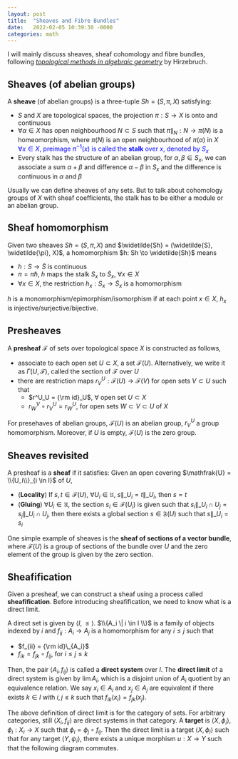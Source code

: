 ```yaml
---
layout: post
title:  "Sheaves and Fibre Bundles"
date:   2022-02-05 10:39:30 -0000
categories: math
---
```

I will mainly discuss sheaves, sheaf cohomology and fibre bundles, following [_topological methods in algebraic geometry_](https://link.springer.com/book/10.1007/978-3-642-62018-8) by Hirzebruch.
## Sheaves (of abelian groups)
A **sheave** (of abelian groups) is a three-tuple $Sh = (S, \pi, X)$ satisfying:
- $S$ and $X$ are topological spaces, the projection $\pi: S \to X$ is onto and continuous
- $\forall \alpha \in X$ has open neighbourhood $N \subset S$ such that $\pi\|_N:N \to \pi(N)$ is a homeomorphism, where $\pi(N)$ is an open neighbourhood of $\pi(\alpha)$ in $X$  
<span style="color:blue">$\forall x \in X$, preimage $\pi^{-1}(x)$ is called the **stalk** over $x$, denoted by $S_x$</span>    
- Every stalk has the structure of an abelian group, for $\alpha, \beta \in S_x$, we can associate a sum $\alpha + \beta$ and difference $\alpha - \beta$ in $S_x$ and the difference is continuous in $\alpha$ and $\beta$

Usually we can define sheaves of any sets. But to talk about cohomology groups of $X$ with sheaf coefficients, the stalk has to be either a module or an abelian group.

## Sheaf homomorphism
Given two sheaves $Sh = (S, \pi, X)$ and $\widetilde{Sh} = (\widetilde{S}, \widetilde{\pi}, X)$, a homomorphism $h: Sh \to \widetilde{Sh}$ means
- $h: S \to \widetilde{S}$ is continuous
- $\pi = \widetilde{\pi} h$, $h$ maps the stalk $S_x$ to $\widetilde{S}_x$, $\forall x \in X$
- $\forall x \in X$, the restriction $h_x: S_x \to \widetilde{S}_x$ is a homomorphism

$h$ is a monomorphism/epimorphism/isomorphism if at each point $x \in X$, $h_x$ is injective/surjective/bijective.

## Presheaves
A **presheaf** $\mathcal{F}$ of sets over topological space $X$ is constructed as follows,
- associate to each open set $U \subset X$, a set $\mathcal{F}(U)$. Alternatively, we write it as $\Gamma(U,\mathcal{F})$, called the section of $\mathcal{F}$ over $U$
- there are restriction maps $r^U_V: \mathcal{F}(U) \to \mathcal{F}(V)$ for open sets $V \subset U$ such that
    - $r^U_U = {\rm id}_U$, $\forall$ open set $U \subset X$
    - $r^V_W \circ r^U_V = r^U_W$, for open sets $W \subset V \subset U$ of $X$

For presehaves of abelian groups, $\mathcal{F}(U)$ is an abelian group, $r^U_V$ a group homomorphism. Moreover, if $U$ is empty, $\mathcal{F}(U)$ is the zero group.

## Sheaves revisited
A presheaf is a **sheaf** if it satisfies: Given an open covering $\mathfrak{U} = \\{U_i\\}_{i \in I}$ of $U$,
- (**Locality**) If $s, t \in \mathcal{F}(U)$, $\forall U_i \in \mathfrak{U}$, $s\|\_{U_i} = t\|\_{U_i}$, then $s=t$ 
- (**Gluing**) $\forall U_i \in \mathfrak{U}$, the section $s_i \in \mathcal{F}(U_i)$ is given such that $s_i \|\_{U_i \cap U_j} = s_j \|\_{U_i \cap U_j}$, then there exists a global section $s \in \mathfrak{F}(U)$ such that $s\|\_{U_i} = s_i$

One simple example of sheaves is the **sheaf of sections of a vector bundle**, where $\mathcal{F}(U)$ is a group of sections of the bundle over $U$ and the zero element of the group is given by the zero section.

## Sheafification
Given a presheaf, we can construct a sheaf using a process called **sheafification**. Before introducing sheafification, we need to know what is a direct limit.

A direct set is given by $\langle I, \le \rangle$. $\\{A_i \| i \in I \\}$ is a family of objects indexed by $i$ and $f_{ij}: A_i \to A_j$ is a homomorphism for any $i \le j$ such that
- $f_{ii} = {\rm id}\_{A_i}$ 
- $f_{ik} = f_{jk} \circ f_{ij}$, for $i \le j \le k$

Then, the pair $\langle A_i, f_{ij}\rangle$ is called a **direct system** over $I$. The **direct limit** of a direct system is given by $\lim A_i$, which is a disjoint union of $A_i$ quotient by an equivalence relation. We say $x_i \in A_i$ and $x_j \in A_j$ are equivalent if there exists $k \in I$ with $i,j \le k$ such that $f_{ik}(x_i) = f_{jk}(x_j)$.

The above definition of direct limit is for the category of sets. For arbitrary categories, still $\langle X_i, f_{ij} \rangle$ are direct systems in that category. A **target** is $\langle X, \phi_i \rangle$, $\phi_i: X_i \to X$ such that $\phi_i = \phi_j \circ f_{ij}$. Then the direct limit is a target $\langle X, \phi_i\rangle$ such that for any target $\langle Y, \psi_i\rangle$, there exists a unique morphism $u: X \to Y$ such that the following diagram commutes.
